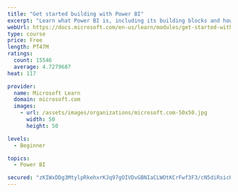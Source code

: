```yaml
---
title: "Get started building with Power BI"
excerpt: "Learn what Power BI is, including its building blocks and how they work together."
webUrl: https://docs.microsoft.com/en-us/learn/modules/get-started-with-power-bi/
type: course
price: Free
length: PT47M
ratings:
  count: 15546
  average: 4.7279687
heat: 117

provider:
  name: Microsoft Learn
  domain: microsoft.com
  images:
    - url: /assets/images/organizations/microsoft.com-50x50.jpg
      width: 50
      height: 50

levels:
  - Beginner

topics:
  - Power BI

secured: "zKIWxDDg3MtylpRkehxrKJq97gOIVDvGBNIaCLWOtKCrFwf3F3/cN5diRsicHtk/SgDmSdfmsUsWT63R1aa4xhCoCgt9rV46y2LWxEhRIYFLFEFuAGgjRcqvpAc5T8sEkG3edTJSX/8ZKVAmJuOSRAFcBxSGb+ZXRM96XzIRzCy9IC3iQLjIXmbUnmqTq2ytPd1e92i9BHQm9iahU3jP9ENZ3h4fYGesWq2uNNWuG6ipg4wZAUstXXSwdiWtc1tgp0f+x9KFhbYlowAkss0iO3NsT9F91dSWEbEQMRhwpbvvwKXElQaI9gEPJgKMOsAF07fz536pGQP9uDD0pFeENN3Lv/b6/D6bxbBLeVfFbR0B40f1a1W+KmEjiJiagwk5g6fO7UPLQMakU7eJR1N7zw==;E8+nQIWubdd7y5OS6uY47A=="
---
```


